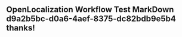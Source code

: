 <properties
ms.topic="hero-topic"
ms.test1="hero-topic"
ms.test2="test"/>

## OpenLocalization Workflow Test MarkDown d9a2b5bc-d0a6-4aef-8375-dc82bdb9e5b4 thanks!
